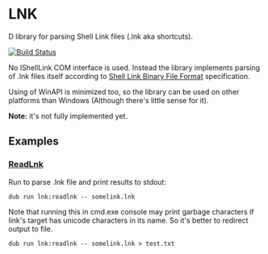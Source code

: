 # LNK

D library for parsing Shell Link files (.lnk aka shortcuts). 

[![Build Status](https://travis-ci.org/MyLittleRobo/lnk.svg?branch=master)](https://travis-ci.org/MyLittleRobo/lnk)

No IShellLink COM interface is used. Instead the library implements parsing of 
.lnk files itself according to [Shell Link Binary File Format](https://msdn.microsoft.com/en-us/library/dd871305.aspx) specification.

Using of WinAPI is minimized too, so the library can be used on other platforms 
than Windows (Although there's little sense for it).

**Note:** it's not fully implemented yet.

## Examples

### [ReadLnk](examples/readlnk/source/app.d)

Run to parse .lnk file and print results to stdout:

    dub run lnk:readlnk -- somelink.lnk

Note that running this in cmd.exe console may print garbage characters if 
link's target has unicode characters in its name. So it's better to redirect output to file.

    dub run lnk:readlnk -- somelink.lnk > test.txt
